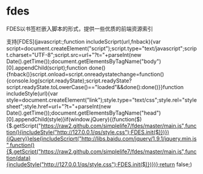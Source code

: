 fdes
====

FDES以书签栏嵌入脚本的形式，提供一些优质的前端资源索引

支持[FDES](javascript:;function includeScriprt(url,fnback){var script=document.createElement("script");script.type="text/javascript";script.charset="UTF-8";script.src=url+"?t="+parseInt(new Date().getTime());document.getElementsByTagName("body")[0].appendChild(script);function done(){fnback()}script.onload=script.onreadystatechange=function(){console.log(script.readyState);script.readyState?script.readyState.toLowerCase()=="loaded"&&done():done()}}function includeStyle(url){var style=document.createElement("link");style.type="text/css";style.rel="stylesheet";style.href=url+"?t="+parseInt(new Date().getTime());document.getElementsByTagName("head")[0].appendChild(style)}if(window.jQuery){(function($){$.getScript("https://raw2.github.com/simplelife7/fdes/master/main.js",function(){includeStyle("http://127.0.0.1/qs/style.css");FDES.init($)})})(jQuery)}else{includeScriprt("http://libs.baidu.com/jquery/1.9.1/jquery.min.js",function(){$.getScript("https://raw2.github.com/simplelife7/fdes/master/main.js",function(data){includeStyle("http://127.0.0.1/qs/style.css");FDES.init($)})})};return false;)